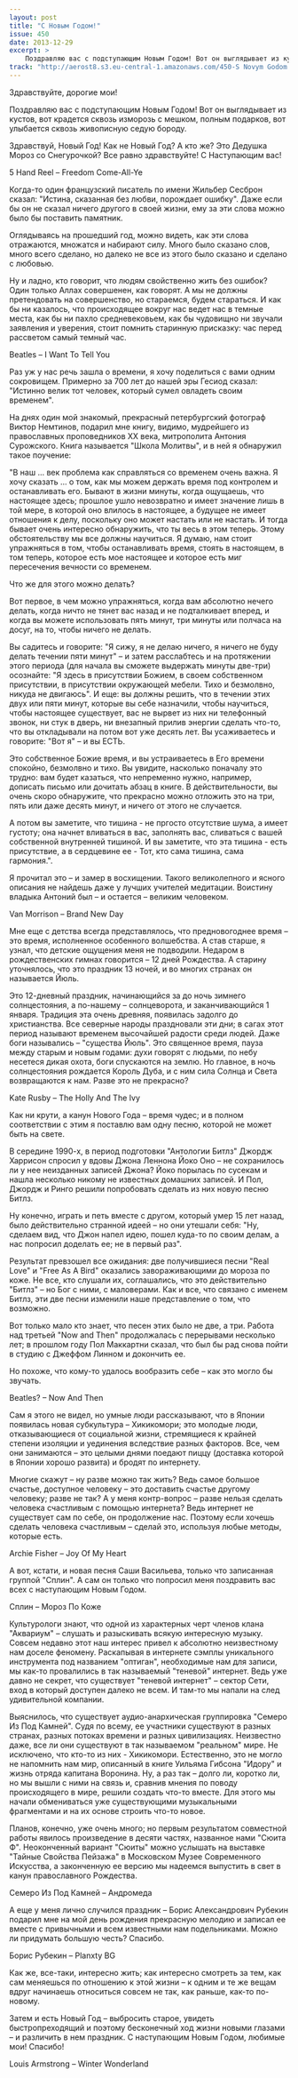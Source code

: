 ```yaml
---
layout: post
title: "С Новым Годом!"
issue: 450
date: 2013-12-29
excerpt: >
    Поздравляю вас с подступающим Новым Годом! Вот он выглядывает из кустов, вот крадется сквозь изморозь с мешком, полным подарков, вот улыбается сквозь живописную седую бороду.
track: "http://aerost8.s3.eu-central-1.amazonaws.com/450-S Novym Godom!.mp3"
---
```


Здравствуйте, дорогие мои!

Поздравляю вас с подступающим Новым Годом! Вот он выглядывает из кустов, вот крадется сквозь изморозь с мешком, полным подарков, вот улыбается сквозь живописную седую бороду.

Здравствуй, Новый Год! Как не Новый Год? А кто же? Это Дедушка Мороз со Снегурочкой? Все равно здравствуйте! С Наступающим вас!

5 Hand Reel – Freedom Come-All-Ye

Когда-то один французский писатель по имени Жильбер Сесброн сказал: "Истина, сказанная без любви, порождает ошибку". Даже если бы он не сказал ничего другого в своей жизни, ему за эти слова можно было бы поставить памятник.

Оглядываясь на прошедший год, можно видеть, как эти слова отражаются, множатся и набирают силу. Много было сказано слов, много всего сделано, но далеко не все из этого было сказано и сделано c любовью.

Ну и ладно, кто говорит, что людям свойственно жить без ошибок? Один только Аллах совершенен, как говорят. А мы не должны претендовать на совершенство, но стараемся, будем стараться. И как бы ни казалось, что происходящее вокруг нас ведет нас в темные места, как бы ни пахло средневековьем, как бы чудовищно ни звучали заявления и уверения, стоит помнить старинную присказку: час перед рассветом самый темный час.

Beatles – I Want To Tell You

Раз уж у нас речь зашла о времени, я хочу поделиться с вами одним сокровищем. Примерно за 700 лет до нашей эры Гесиод сказал: "Истинно велик тот человек, который сумел овладеть своим временем".

На днях один мой знакомый, прекрасный петербургский фотограф Виктор Немтинов, подарил мне книгу, видимо, мудрейшего из православных проповедников XX века, митрополита Антония Сурожского. Книга называется "Школа Молитвы", и в ней я обнаружил такое поучение:

"В наш ... век проблема как справляться со временем очень важна. Я хочу сказать ... о том, как мы можем держать время под контролем и останавливать его. Бывают в жизни минуты, когда ощущаешь, что настоящее здесь; прошлое ушло невозвратно и имеет значение лишь в той мере, в которой оно влилось в настоящее, а будущее не имеет отношения к делу, поскольку оно может настать или не настать. И тогда бывает очень интересно обнаружить, что ты весь в этом теперь. Этому обстоятельству мы все должны научиться. Я думаю, нам стоит упражняться в том, чтобы останавливать время, стоять в настоящем, в том теперь, которое есть мое настоящее и которое есть миг пересечения вечности со временем.

Что же для этого можно делать?

Вот первое, в чем можно упражняться, когда вам абсолютно нечего делать, когда ничто не тянет вас назад и не подталкивает вперед, и когда вы можете использовать пять минут, три минуты или полчаса на досуг, на то, чтобы ничего не делать.

Вы садитесь и говорите: "Я сижу, я не делаю ничего, я ничего не буду делать течении пяти минут" – и затем расслабтесь и на протяжении этого периода (для начала вы сможете выдержать минуты две-три) осознайте: "Я здесь в присутствии Божием, в своем собственном присутствии, в присутствии окружающей мебели. Тихо и безмолвно, никуда не двигаюсь". И еще: вы должны решить, что в течении этих двух или пяти минут, которые вы себе назначили, чтобы научиться, чтобы настоящее существует, вас не вырвет из них ни телефонный звонок, ни стук в дверь, ни внезапный прилив энергии сделать что-то, что вы откладывали на потом вот уже десять лет. Вы усаживаетесь и говорите: "Вот я" – и вы ЕСТЬ.

Это собственное Божие время, и вы устраиваетесь в Его времени спокойно, безмолвно и тихо. Вы увидите, насколько поначалу это трудно: вам будет казаться, что непременно нужно, например, дописать письмо или дочитать абзац в книге. В действительности, вы очень скоро обнаружите, что прекрасно можно отложить это на три, пять или даже десять минут, и ничего от этого не случается.

А потом вы заметите, что тишина - не пргосто отсутствие шума, а имеет густоту; она начнет вливаться в вас, заполнять вас, сливаться с вашей собственной внутренней тишиной. И вы заметите, что эта тишина - есть присутствие, а в сердцевине ее - Тот, кто сама тишина, сама гармония.".

Я прочитал это – и замер в восхищении. Такого великолепного и ясного описания не найдешь даже у лучших учителей медитации. Воистину владыка Антоний был – и остается – великим человеком.

Van Morrison – Brand New Day

Мне еще с детства всегда представлялось, что предновогоднее время – это время, исполненное особенного волшебства. А став старше, я узнал, что детские ощущения меня не подводили. Недаром в рождественских гимнах говорится – 12 дней Рождества. А старину уточнялось, что это праздник 13 ночей, и во многих странах он называется Йюль.

Это 12-дневный праздник, начинающийся за до ночь зимнего солнцестояния, а по-нашему – солнцеворота, и заканчивающийся 1 января. Традиция эта очень древняя, появилась задолго до христианства. Все северные народы праздновали эти дни; в сагах этот период называют временем высочайшей радости среди людей. Даже боги назывались – "существа Йюль". Это священное время, пауза между старым и новым годами: духи говорят с людьми, по небу несетеся дикая охота, боги спускаются на землю. Но главное, в ночь солнцестояния рождается Король Дуба, и с ним сила Солнца и Света возвращаются к нам. Разве это не прекрасно?

Kate Rusby – The Holly And The Ivy

Как ни крути, а канун Нового Года – время чудес; и в полном соответствии с этим я поставлю вам одну песню, которой не может быть на свете.

В середине 1990-х, в период подготовки "Антологии Битлз" Джордж Харрисон спросил у вдовы Джона Леннона Йоко Оно – не сохранилось ли у нее неизданных записей Джона? Йоко порылась по сусекам и нашла несколько никому не известных домашних записей. И Пол, Джордж и Ринго решили попробовать сделать из них новую песню Битлз.

Ну конечно, играть и петь вместе с другом, который умер 15 лет назад, было действительно странной идеей – но они утешали себя: "Ну, сделаем вид, что Джон напел идею, пошел куда-то по своим делам, а нас попросил доделать ее; не в первый раз".

Результат превзошел все ожидания: две получившиеся песни "Real Love" и "Free As A Bird" оказались завораживающими до мороза по коже. Не все, кто слушали их, соглашались, что это действительно "Битлз" – но Бог с ними, с маловерами. Как и все, что связано с именем Битлз, эти две песни изменили наше представление о том, что возможно.

Вот только мало кто знает, что песен этих было не две, а три. Работа над третьей "Now and Then" продолжалась с перерывами несколько лет; в прошлом году Пол Маккартни сказал, что был бы рад снова пойти в студию с Джеффом Линном и докончить ее.

Но похоже, что кому-то удалось вообразить себе – как это могло бы звучать.

Beatles? – Now And Then

Сам я этого не видел, но умные люди рассказывают, что в Японии появилась новая субкультура – Хикикомори; это молодые люди, отказывающиеся от социальной жизни, стремящиеся к крайней степени изоляции и уединения вследствие разных факторов. Все, чем они занимаются – это целыми днями поедают пиццу (доставка которой в Японии хорошо развита) и бродят по интернету.

Многие скажут – ну разве можно так жить? Ведь самое большое счастье, доступное человеку – это доставить счастье другому человеку; разве не так? А у меня контр-вопрос – разве нельзя сделать человека счастливым с помощью интернета? Ведь интернет не существует сам по себе, он продолжение нас. Поэтому если хочешь сделать человека счастливым – сделай это, используя любые методы, которые есть.

Archie Fisher – Joy Of My Heart

А вот, кстати, и новая песня Саши Васильева, только что записанная группой "Сплин". А сам он только что попросил меня поздравить вас всех с наступающим Новым Годом.

Сплин – Мороз По Коже

Культурологи знают, что одной из характерных черт членов клана "Аквариум" – слушать и разыскивать всякую интересную музыку. Совсем недавно этот наш интерес привел к абсолютно неизвестному нам доселе феномену. Раскапывая в интернете сэмплы уникального инструмента под названием "оптиган", необходимые нам для записи, мы как-то провалились в так называемый "теневой" интернет. Ведь уже давно не секрет, что существует "теневой интернет" – сектор Сети, вход в который доступен далеко не всем. И там-то мы напали на след удивительной компании.

Выяснилось, что существует аудио-анархическая группировка "Семеро Из Под Камней". Судя по всему, ее участники существуют в разных странах, разных потоках времени и разных цивилизациях. Неизвестно даже, все ли они существуют в так называемом "реальном" мире. Не исключено, что кто-то из них - Хикикомори. Естественно, это не могло не напомнить нам мир, описанный в книге Уильяма Гибсона "Идору" и жизнь отряда капитана Воронина. Ну, а раз так – долго ли, коротко ли, но мы вышли с ними на связь и, сравнив мнения по поводу происходящего в мире, решили создать что-то вместе. Для этого мы начали обмениваться уже существующими музыкальными фрагментами и на их основе строить что-то новое.

Планов, конечно, уже очень много; но первым результатом совместной работы явилось произведение в десяти частях, названное нами "Сюита Ф". Неоконченный вариант "Сюиты" можно услышать на выставке "Тайные Свойства Пейзажа" в Московском Музее Современного Искусства, а законченную ее версию мы надеемся выпустить в свет в канун православного Рождества.

Семеро Из Под Камней – Андромеда

А еще у меня лично случился праздник – Борис Александрович Рубекин подарил мне на мой день рождения прекрасную мелодию и записал ее вместе с привычными и всем известными нам подельниками. Можно ли придумать большую честь? Спасибо.

Борис Рубекин – Planxty BG

Как же, все-таки, интересно жить; как интересно смотреть за тем, как сам меняешься по отношению к этой жизни – к одним и те же вещам вдруг начинаешь относиться совсем не так, как раньше, как-то по-новому.

Затем и есть Новый Год – выбросить старое, увидеть быстропреходящий и поэтому бесконечный ход жизни новыми глазами – и различить в нем праздник. С наступающим Новым Годом, любимые мои! Спасибо!

Louis Armstrong – Winter Wonderland
